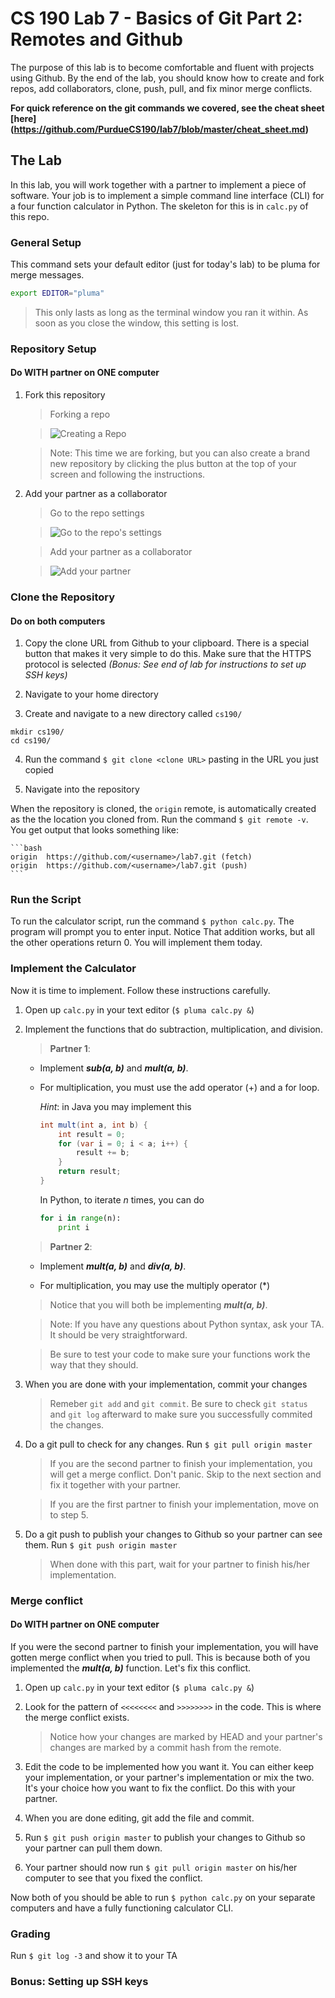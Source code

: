 # CS 190 Lab 7 - Basics of Git Part 2: Remotes and Github

The purpose of this lab is to become comfortable and fluent with projects using Github.
By the end of the lab, you should know how to create and fork repos, add collaborators, clone, push, pull,
and fix minor merge conflicts.

__For quick reference on the git commands we covered, see the cheat sheet [here] (https://github.com/PurdueCS190/lab7/blob/master/cheat_sheet.md)__

## The Lab

In this lab, you will work together with a partner to implement a piece of software. Your job is
to implement a simple command line interface (CLI) for a four function calculator in Python. The skeleton
for this is in `calc.py` of this repo.

### General Setup

This command sets your default editor (just for today's lab) to be pluma for merge messages.

```bash
export EDITOR="pluma"
```
> This only lasts as long as the terminal window you ran it within. As soon as you close the window, this setting is lost.

### Repository Setup
#### Do WITH partner on ONE computer

1. Fork this repository
    
    > Forking a repo

    > ![*Creating a Repo*](https://github.com/PurdueCS190/lab7/blob/master/res/fork_repo.jpg)

    > Note: This time we are forking, but you can also create a brand new repository by clicking the
      plus button at the top of your screen and following the instructions.

2. Add your partner as a collaborator

    > Go to the repo settings

    > ![*Go to the repo's settings*](https://github.com/PurdueCS190/lab7/blob/master/res/repo_settings.jpg)

    > Add your partner as a collaborator

    > ![Add your partner](https://github.com/PurdueCS190/lab7/blob/master/res/add_collab.jpg)

### Clone the Repository
#### Do on both computers

1. Copy the clone URL from Github to your clipboard. There is a special button that makes it very simple to do this.
Make sure that the HTTPS protocol is selected *(Bonus: See end of lab for instructions to set up SSH keys)*

2. Navigate to your home directory

3. Create and navigate to a new directory called `cs190/`
    
```
mkdir cs190/
cd cs190/
```

4. Run the command `$ git clone <clone URL>` pasting in the URL you just copied

5. Navigate into the repository

When the repository is cloned, the `origin` remote, is automatically created as the the location you cloned
from. Run the command `$ git remote -v`. You get output that looks something like:

    ```bash
    origin  https://github.com/<username>/lab7.git (fetch)
    origin  https://github.com/<username>/lab7.git (push)
    ```

### Run the Script

To run the calculator script, run the command `$ python calc.py`. The program will prompt you to enter input. Notice
That addition works, but all the other operations return 0. You will implement them today.

### Implement the Calculator

Now it is time to implement. Follow these instructions carefully.

1. Open up `calc.py` in your text editor (`$ pluma calc.py &`)

2. Implement the functions that do subtraction, multiplication, and division.

    > __Partner 1__:

    * Implement __*sub(a, b)*__ and __*mult(a, b)*__.

    * For multiplication, you must use the add operator (+) and a for loop.

      *Hint*: in Java you may implement this
        
        ```Java
        int mult(int a, int b) {
            int result = 0;
            for (var i = 0; i < a; i++) {
                result += b;
            }
            return result;
        }
        ```

      In Python, to iterate *n* times, you can do

        ```Python
        for i in range(n):
            print i
        ```

    > __Partner 2__:

    * Implement __*mult(a, b)*__ and __*div(a, b)*__.

    * For multiplication, you may use the multiply operator (*)

    > Notice that you will both be implementing __*mult(a, b)*__.

    > Note: If you have any questions about Python syntax, ask your TA. It should be very straightforward.

    > Be sure to test your code to make sure your functions work the way that they should.

3. When you are done with your implementation, commit your changes

    > Remeber `git add` and `git commit`. Be sure to check `git status` and `git log` afterward to make sure you
      successfully commited the changes.

4. Do a git pull to check for any changes. Run `$ git pull origin master`

    > If you are the second partner to finish your implementation, you will get a merge conflict. Don't panic. Skip to the
      next section and fix it together with your partner.

    > If you are the first partner to finish your implementation, move on to step 5.

5. Do a git push to publish your changes to Github so your partner can see them. Run `$ git push origin master`

    > When done with this part, wait for your partner to finish his/her implementation.

### Merge conflict
#### Do WITH partner on ONE computer

If you were the second partner to finish your implementation, you will have gotten merge conflict when you tried to pull.
This is because both of you implemented the __*mult(a, b)*__ function. Let's fix this conflict.

1. Open up `calc.py` in your text editor (`$ pluma calc.py &`)

2. Look for the pattern of `<<<<<<<<` and `>>>>>>>>` in the code. This is where the merge conflict exists.

    > Notice how your changes are marked by HEAD and your partner's changes are marked by a commit hash from the remote.

3. Edit the code to be implemented how you want it. You can either keep your implementation, or your partner's implementation
   or mix the two. It's your choice how you want to fix the conflict. Do this with your partner.

4. When you are done editing, git add the file and commit.

5. Run `$ git push origin master` to publish your changes to Github so your partner can pull them down.

6. Your partner should now run `$ git pull origin master` on his/her computer to see that you fixed the conflict.

Now both of you should be able to run `$ python calc.py` on your separate computers and have a fully functioning
calculator CLI.

### Grading

Run `$ git log -3` and show it to your TA

### Bonus: Setting up SSH keys
